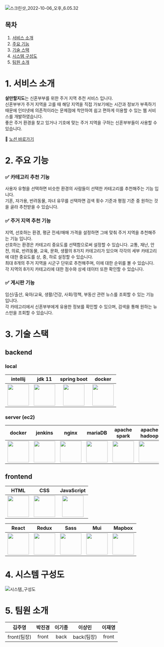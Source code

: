 ![스크린샷_2022-10-06_오후_6.05.32](/uploads/7764f3f943325ff626ae3159f73a97f3/스크린샷_2022-10-06_오후_6.05.32.png)

## 목차
1. [서비스 소개](https://lab.ssafy.com/s07-bigdata-dist-sub2/S07P22D110#1-%EC%84%9C%EB%B9%84%EC%8A%A4-%EC%86%8C%EA%B0%9C)
2. [주요 기능](https://lab.ssafy.com/s07-bigdata-dist-sub2/S07P22D110#2-%EC%A3%BC%EC%9A%94-%EA%B8%B0%EB%8A%A5)
3. [기술 스택](https://lab.ssafy.com/s07-bigdata-dist-sub2/S07P22D110#3-%EA%B8%B0%EC%88%A0-%EC%8A%A4%ED%83%9D)
4. [시스템 구성도](https://lab.ssafy.com/s07-bigdata-dist-sub2/S07P22D110#4-%EC%8B%9C%EC%8A%A4%ED%85%9C-%EA%B5%AC%EC%84%B1%EB%8F%84)
5. [팀원 소개](https://lab.ssafy.com/s07-bigdata-dist-sub2/S07P22D110#5-%ED%8C%80%EC%9B%90-%EC%86%8C%EA%B0%9C)


# 1. 서비스 소개
**살만할지도**는 신혼부부를 위한 주거 지역 추천 서비스 입니다.  
신혼부부가 주거 지역을 고를 때 해당 지역을 직접 가보기에는 시간과 정보가 부족하기 때문에 인터넷에 의존적이라는 문제점에 착안하여 쉽고 편하게 이용할 수 있는 웹 서비스를 개발하였습니다.  
좋은 주거 환경을 찾고 있거나 기호에 맞는 주거 지역을 구하는 신혼부부들이 사용할 수 있습니다.

🔗 [노션 바로가기](https://www.notion.so/bedc7f705856408e9b5bb121a7af4389)

# 2. 주요 기능
### ✅ 카테고리 추천 기능
사용자 유형을 선택하면 비슷한 환경의 사람들이 선택한 카테고리를 추천해주는 기능 입니다.  
기혼, 자가용, 반려동물, 자녀 유무를 선택하면 검색 횟수 기준과 평점 기준 중 원하는 것을 골라 추천받을 수 있습니다.

### ✅ 주거 지역 추천 기능
지역, 선호하는 환경, 평균 전세/매매 가격을 설정하면 그에 맞춰 주거 지역을 추천해주는 기능 입니다.  
선호하는 환경은 카테고리 중요도를 선택함으로써 설정할 수 있습니다. 교통, 재난, 안전, 의료, 반려동물, 교육, 문화, 생활의 8가지 카테고리가 있으며 각각의 세부 카테고리에 대한 중요도를 상, 중, 하로 설정할 수 있습니다.  
최대 8개의 주거 지역을 시군구 단위로 추천해주며, 이에 대한 순위를 볼 수 있습니다. 각 지역의 8가지 카테고리에 대한 점수와 상세 데이터 또한 확인할 수 있습니다.

### ✅ 게시판 기능
임신/출산, 육아/교육, 생활/건강, 사회/정책, 부동산 관련 뉴스를 조회할 수 있는 기능 입니다.  
각 카테고리에서 신혼부부에게 유용한 정보를 확인할 수 있으며, 검색을 통해 원하는 뉴스만을 조회할 수 있습니다.

# 3. 기술 스택
## backend
### local
|intellij|jdk 11|spring boot|docker|
|:---:|:---:|:---:|:---:|
|<img src="/uploads/5264754477afa122f35fbc7d30306e92/pngegg.png" height="70px" />|<img src="/uploads/f464ee0fac9080b03a9aeab8e72ab87e/kisspng-java-runtime-environment-computer-icons-java-platf-java-5ade3063f31610.0948145615245108199957.png" height="70px" />|<img src="/uploads/7feea17f3e573e81b6043338653d856e/Untitled.png" height="70px" />|<img src="/uploads/c3b03b4af346b3c54f0b482681cf8da3/docker.png" height="70px" />|
### server (ec2)
|docker|jenkins|nginx|mariaDB|apache spark|apache hadoop|
|:---:|:---:|:---:|:---:|:---:|:---:|
|<img src="/uploads/c3b03b4af346b3c54f0b482681cf8da3/docker.png" height="70px" />|<img src="/uploads/80340d3581149ccee01b28f4ea111e7d/pngwing.com.png" height="70px" />|<img src="/uploads/8829eb1f5a9bb634daf2a53ae0c84479/nginx.png" height="70px" />|<img src="/uploads/df655512edbbb974a3115773db7c2e73/maria.png" height="70px" />|<img src="/uploads/205059c7ba8d5cab4d45613e6f5de9b2/spark.png" height="70px" />|<img src="/uploads/250b9abce267d902b2bf07c460a13263/kisspng-apache-hadoop-logo-big-data-data-analysis-hadoop-d-services-monitored-signalfx-5b62f0523cf851.4266811115332107062497.png" width="70px" />|

## frontend
|HTML|CSS|JavaScript|
|:---:|:---:|:---:|
|<img src="/uploads/0c985158779d08b1f1d5f729af7bc30b/html5-original-wordmark.svg" height="70px" />|<img src="/uploads/84b4982f1eb2240c1c71934029d4104e/css3-original-wordmark.svg" height="70px" />|<img src="/uploads/4021cf836dfe3bfd866241b20ca9809b/javascript-original.svg" height="70px" />|

|React|Redux|Sass|Mui|Mapbox|
|:---:|:---:|:---:|:---:|:---:|
|<img src="/uploads/ebe5513250f8eb169decc23f18dbb251/react-original-wordmark.svg" height="70px" />|<img src="/uploads/469db57f9e05e78f1b4f76d0001ce623/redux-original.svg" height="70px" />|<img src="/uploads/80026622b2db85b630368d1030122f51/sass-original.svg" height="70px" />|<img src="/uploads/d1a05ff49a4799818302c944290d0a7a/mui.png" height="70px" />|<img src="/uploads/108151bedeb2a533d2df744ddcb26337/1280px-Mapbox_logo_2019.svg.png" height="70px" />|

# 4. 시스템 구성도

![시스템_구성도](/uploads/4fb67c3169e6c9fa70f703382b1779f1/시스템_구성도.png)

# 5. 팀원 소개
|김주영|박진경|이기종|이상민|이재영|
|:---:|:---:|:---:|:---:|:---:|
|front(팀장)|front|back|back(팀장)|front|
